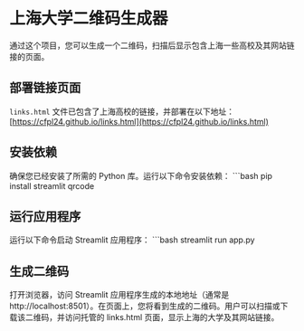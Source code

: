 # 上海大学二维码生成器

通过这个项目，您可以生成一个二维码，扫描后显示包含上海一些高校及其网站链接的页面。

## 部署链接页面

`links.html` 文件已包含了上海高校的链接，并部署在以下地址：
[https://cfpl24.github.io/links.html](https://cfpl24.github.io/links.html)

## 安装依赖

确保您已经安装了所需的 Python 库。运行以下命令安装依赖：
    ```bash
    pip install streamlit qrcode

## 运行应用程序

运行以下命令启动 Streamlit 应用程序：
    ```bash
    streamlit run app.py

## 生成二维码

打开浏览器，访问 Streamlit 应用程序生成的本地地址（通常是 http://localhost:8501）。在页面上，您将看到生成的二维码。用户可以扫描或下载该二维码，并访问托管的 links.html 页面，显示上海的大学及其网站链接。